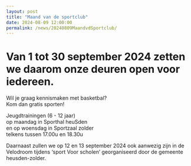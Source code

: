 ```yaml
---
layout: post
title: "Maand van de sportclub"
date: 2024-08-09 12:00:00
permalink: /news/20240809MaandvdSportclub/
---
```

  
# Van 1 tot 30 september 2024 zetten we daarom onze deuren open voor iedereen.  
Wil je graag kennismaken met basketbal?  
Kom dan gratis sporten!  
  
Jeugdtrainingen (6 - 12 jaar)  
op maandag in Sporthal heuSden  
en op woensdag in Sportzaal zolder  
telkens tussen 17.00u en 18.30u  
  
Daarnaast zullen we op 12 en 13 september 2024 ook aanwezig zijn in de Velodroom tijdens ‘sport Voor scholen’ georganiseerd door de gemeente heusden-zolder.
